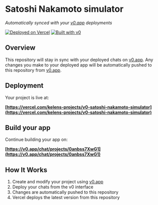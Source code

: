 # Satoshi Nakamoto simulator

*Automatically synced with your [v0.app](https://v0.app) deployments*

[![Deployed on Vercel](https://img.shields.io/badge/Deployed%20on-Vercel-black?style=for-the-badge&logo=vercel)](https://vercel.com/kelens-projects/v0-satoshi-nakamoto-simulator)
[![Built with v0](https://img.shields.io/badge/Built%20with-v0.app-black?style=for-the-badge)](https://v0.app/chat/projects/0anbss7XwG1)

## Overview

This repository will stay in sync with your deployed chats on [v0.app](https://v0.app).
Any changes you make to your deployed app will be automatically pushed to this repository from [v0.app](https://v0.app).

## Deployment

Your project is live at:

**[https://vercel.com/kelens-projects/v0-satoshi-nakamoto-simulator](https://vercel.com/kelens-projects/v0-satoshi-nakamoto-simulator)**

## Build your app

Continue building your app on:

**[https://v0.app/chat/projects/0anbss7XwG1](https://v0.app/chat/projects/0anbss7XwG1)**

## How It Works

1. Create and modify your project using [v0.app](https://v0.app)
2. Deploy your chats from the v0 interface
3. Changes are automatically pushed to this repository
4. Vercel deploys the latest version from this repository